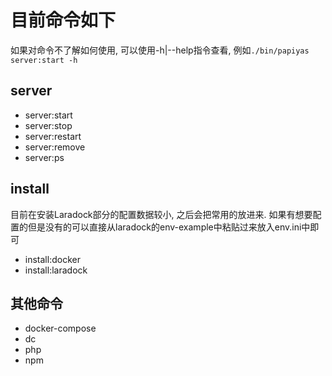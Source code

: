 # 目前命令如下

如果对命令不了解如何使用, 可以使用-h|--help指令查看, 例如`./bin/papiyas server:start -h`

## server

+ server:start
+ server:stop
+ server:restart
+ server:remove
+ server:ps

## install

目前在安装Laradock部分的配置数据较小, 之后会把常用的放进来.
如果有想要配置的但是没有的可以直接从laradock的env-example中粘贴过来放入env.ini中即可

+ install:docker
+ install:laradock

## 其他命令

+ docker-compose  
+ dc
+ php
+ npm